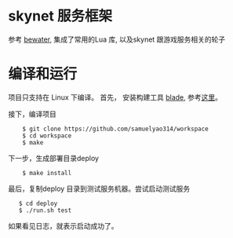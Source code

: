 # skynet 服务框架
参考 [bewater](https://github.com/zhandouxiaojiji/bewater), 集成了常用的Lua 库, 以及skynet 跟游戏服务相关的轮子

# 编译和运行
项目只支持在 Linux 下编译。 
首先， 安装构建工具 [blade](https://github.com/chen3feng/blade-build), 参考[这里](https://github.com/chen3feng/blade-build/blob/master/doc/zh_CN/install.md)。

接下，编译项目

```shell
    $ git clone https://github.com/samuelyao314/workspace
    $ cd workspace
    $ make

```

下一步，生成部署目录deploy

```shell
    $ make install
```

最后，复制deploy 目录到测试服务机器。尝试启动测试服务

```shell
   $ cd deploy
   $ ./run.sh test
```

如果看见日志，就表示启动成功了。

